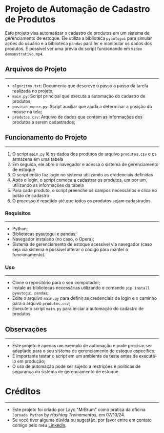 
# Projeto de Automação de Cadastro de Produtos

Este projeto visa automatizar o cadastro de produtos em um sistema de gerenciamento de estoque. Ele utiliza a biblioteca `pyautogui` para simular ações do usuário e a biblioteca `pandas` para ler e manipular os dados dos produtos.
É possível ver uma prévia do script funcionando em `Video demonstrativo.mp4`.

## Arquivos do Projeto
----------------------
- `algoritmo.txt`: Documento que descreve o passo a passo da tarefa realizada no projeto;
- `main.py`: Script principal que executa a automação do cadastro de produtos;
- `posicao_mouse.py`: Script auxiliar que ajuda a determinar a posição do mouse na tela;
- `produtos.csv`: Arquivo de dados que contém as informações dos produtos a serem cadastrados;

## Funcionamento do Projeto
---------------------------
1) O script `main.py` lê os dados dos produtos do arquivo `produtos.csv` e os armazena em uma tabela
2) Em seguida, ele abre o navegador e acessa o sistema de gerenciamento de estoque
3) O script então faz login no sistema utilizando as credenciais definidas
4) Após o login, o script começa a cadastrar os produtos, um por um, utilizando as informações da tabela
5) Para cada produto, o script preenche os campos necessários e clica no botão de cadastro
6) O processo é repetido até que todos os produtos sejam cadastrados

### Requisitos
--------------
- Python;
- Bibliotecas pyautogui e pandas;
- Navegador instalado (no caso, o Opera);
- Sistema de gerenciamento de estoque acessível via navegador (caso seja via sistema é possível alterar o código para manter o funcionamento).

### Uso
-------
- Clone o repositório para o seu computador;
- Instale as bibliotecas necessárias utilizando o comando `pip install pyautogui pandas`;
- Edite o arquivo `main.py` para definir as credenciais de login e o caminho para o arquivo `produtos.csv`;
- Execute o script `main.py` para iniciar a automação do cadastro de produtos.

## Observações
--------------
- Este projeto é apenas um exemplo de automação e pode precisar ser adaptado para o seu sistema de gerenciamento de estoque específico;
- É importante testar o script em um ambiente de teste antes de executá-lo em produção;
- O uso de automação pode ser sujeito a restrições e políticas de segurança do sistema de gerenciamento de estoque.

# Créditos
-----------
- Este projeto foi criado por Layo "MrBrum" como prática da oficina `Jornada Python` by *Hashtag Treinamentos*, em 07/10/24.
- Se você tiver alguma dúvida ou sugestão, por favor entre em contato comigo pelo meu [Linkedin](https://www.linkedin.com/in/layo-brum/).


